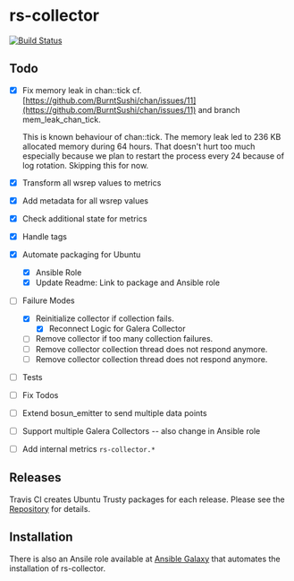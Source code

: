 # rs-collector

[![Build Status](https://travis-ci.org/lukaspustina/rs-collector.svg?branch=master)](https://travis-ci.org/lukaspustina/rs-collector)

## Todo

- [x] Fix memory leak in chan::tick
  cf. [https://github.com/BurntSushi/chan/issues/11](https://github.com/BurntSushi/chan/issues/11) and branch mem_leak_chan_tick.

  This is known behaviour of chan::tick. The memory leak led to 236 KB allocated memory during 64 hours. That doesn't hurt too much especially because we plan to restart the process every 24 because of log rotation. Skipping this for now.

- [x] Transform all wsrep values to metrics
- [x] Add metadata for all wsrep values
- [x] Check additional state for metrics
- [x] Handle tags
- [x] Automate packaging for Ubuntu
  - [x] Ansible Role
  - [x] Update Readme: Link to package and Ansible role
- [ ] Failure Modes
  - [x] Reinitialize collector if collection fails.
    - [x] Reconnect Logic for Galera Collector
  - [ ] Remove collector if too many collection failures.
  - [ ] Remove collector collection thread does not respond anymore.
  - [ ] Remove collector collection thread does not respond anymore.
- [ ] Tests
- [ ] Fix Todos
- [ ] Extend bosun_emitter to send multiple data points
- [ ] Support multiple Galera Collectors -- also change in Ansible role
- [ ] Add internal metrics `rs-collector.*`


## Releases

Travis CI creates Ubuntu Trusty packages for each release. Please see the [Repository](https://packagecloud.io/lukaspustina/opensource) for details.

## Installation

There is also an Ansile role available at [Ansible Galaxy](https://galaxy.ansible.com/Rheinwerk/rs_collector/) that automates the installation of rs-collector.

